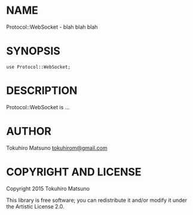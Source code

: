 NAME
====

Protocol::WebSocket - blah blah blah

SYNOPSIS
========

    use Protocol::WebSocket;

DESCRIPTION
===========

Protocol::WebSocket is ...

AUTHOR
======

Tokuhiro Matsuno <tokuhirom@gmail.com>

COPYRIGHT AND LICENSE
=====================

Copyright 2015 Tokuhiro Matsuno

This library is free software; you can redistribute it and/or modify it under the Artistic License 2.0.
